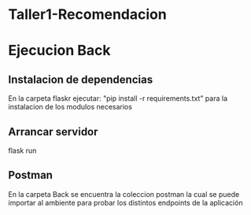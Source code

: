# Taller1-Recomendacion

# Ejecucion Back

## Instalacion de dependencias
En la carpeta flaskr ejecutar: "pip install -r requirements.txt" para la instalacion de los modulos necesarios

## Arrancar servidor
flask run

## Postman

En la carpeta Back se encuentra la coleccion postman la cual se puede importar al ambiente para probar los distintos endpoints de la aplicación
